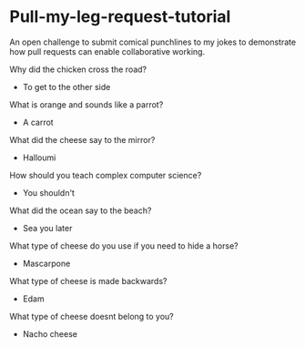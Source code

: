 # Pull-my-leg-request-tutorial
An open challenge to submit comical punchlines to my jokes to demonstrate how pull requests can enable collaborative working.

Why did the chicken cross the road?
- To get to the other side

What is orange and sounds like a parrot?
- A carrot

What did the cheese say to the mirror?
- Halloumi

How should you teach complex computer science?
- You shouldn't

What did the ocean say to the beach?
- Sea you later

What type of cheese do you use if you need to hide a horse?
- Mascarpone

What type of cheese is made backwards?
- Edam

What type of cheese doesnt belong to you?
- Nacho cheese
